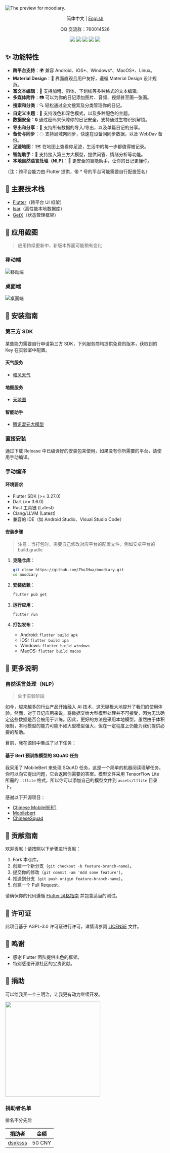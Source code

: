 <picture>
  <source media="(prefers-color-scheme: dark)" srcset="res/banner/dark_zh.svg">
  <source media="(prefers-color-scheme: light)" srcset="res/banner/light_zh.svg">
  <img alt="The preview for moodiary." src="res/banner/light_zh.svg">
</picture>

<p align="center">简体中文 | <a href="README.en.md">English</a></p>

<p align="center">QQ 交流群：760014526</p>

<div align="center">
  <img src="https://img.shields.io/badge/Flutter-3.27.0-blue?style=for-the-badge">
  <img src="https://img.shields.io/github/repo-size/ZhuJHua/moodiary?style=for-the-badge&color=ff7070">
  <img src="https://img.shields.io/github/stars/ZhuJHua/moodiary?style=for-the-badge&color=965f8a">
  <img src="https://img.shields.io/github/v/release/ZhuJHua/moodiary?style=for-the-badge&color=4f5e7f">
  <img src="https://img.shields.io/github/license/ZhuJHua/moodiary?style=for-the-badge&color=4ac6b7">
</div>

## ✨ 功能特性

- **跨平台支持**：🌍 兼容 Android、iOS\*、Windows\*、MacOS\*、Linux。
- **Material Design**：🎨 界面直观且用户友好，遵循 Material Design 设计规范。
- **富文本编辑**：📝 支持加粗、斜体、下划线等多种格式的文本编辑。
- **多媒体附件**：📷 可以为你的日记添加图片、音频、视频甚至画一张画。
- **搜索和分类**：🔍 轻松通过全文搜索及分类管理你的日记。
- **自定义主题**：🌈 支持浅色和深色模式，以及多种配色的主题。
- **数据安全**：🔒 通过密码来保障你的日记安全，支持通过生物识别解锁。
- **导出和分享**：🧾 支持所有数据的导入/导出，以及单篇日记的分享。
- **备份与同步**：☁ 支持局域网同步，快速在设备间同步数据，以及 WebDav 备份。
- **足迹地图**：🗺️ 在地图上查看你足迹，生活中的每一步都值得被记录。
- **智能助手**：💬 支持接入第三方大模型，提供问答、情绪分析等功能。
- **本地自然语言处理（NLP）**：🤖 更安全的智能助手，让你的日记更懂你。

（注：跨平台能力由 Flutter 提供，带 * 号的平台可能需要自行配置签名）

## 🔧 主要技术栈

- [Flutter](https://github.com/flutter/flutter)（跨平台 UI 框架）
- [Isar](https://github.com/isar/isar)（高性能本地数据库）
- [GetX](https://github.com/jonataslaw/getx)（状态管理框架）

## 📸 应用截图

> 应用持续更新中，新版本界面可能稍有变化

### 移动端

![移动端](res/screenshot/mobile.webp)

### 桌面端

![桌面端](res/screenshot/desktop.webp)

## 🚀 安装指南

### 第三方 SDK

某些能力需要自行申请第三方 SDK，下列服务商均提供免费的版本，获取到的 Key 在实验室中配置。

#### 天气服务

- [和风天气](https://dev.qweather.com/docs/api/)

#### 地图服务

- [天地图](http://lbs.tianditu.gov.cn/server/MapService.html)

#### 智能助手

- [腾讯混元大模型](https://cloud.tencent.com/document/product/1729/97731)

### 直接安装

通过下载 Release 中已编译好的安装包来使用，如果没有你所需要的平台，请使用手动编译。

### 手动编译

#### 环境要求

- Flutter SDK (>= 3.27.0)
- Dart (>= 3.6.0)
- Rust 工具链 (Latest)
- Clang/LLVM (Latest)
- 兼容的 IDE（如 Android Studio、Visual Studio Code）

#### 安装步骤

> 注意：当打包时，需要自己修改对应平台的配置文件，例如安卓平台的 build.gradle

1. **克隆仓库**：

   ```bash
   git clone https://github.com/ZhuJHua/moodiary.git
   cd moodiary
   ```

2. **安装依赖**：

   ```bash
   flutter pub get
   ```

3. **运行应用**：

   ```bash
   flutter run
   ```

4. **打包发布**：

    - Android: `flutter build apk`
   - iOS: `flutter build ipa`
    - Windows: `flutter build windows`
   - MacOS: `flutter build macos`

## 📝 更多说明

### 自然语言处理（NLP）

> 处于实验阶段

如今，越来越多的行业产品开始融入 AI 技术，这无疑极大地提升了我们的使用体验。然而，对于日记应用来说，将数据交给大型模型处理并不可接受，因为无法确定这些数据是否会被用于训练。因此，更好的方法是采用本地模型。虽然由于体积限制，本地模型的能力可能不如大型模型强大，但在一定程度上仍能为我们提供必要的帮助。

目前，我在源码中集成了以下任务：

#### 基于 Bert 预训练模型的 SQuAD 任务

我采用了 MobileBert 来处理 SQuAD 任务，这是一个简单的机器阅读理解任务。你可以向它提出问题，它会返回你需要的答案。模型文件采用 TensorFlow Lite 所需的 `.tflite` 格式，所以你可以添加自己的模型文件到 `assets/tflite` 目录下。

感谢以下开源项目：

- [Chinese MobileBERT](https://github.com/ymcui/Chinese-MobileBERT)
- [Mobilebert](https://github.com/google-research/google-research/tree/master/mobilebert)
- [ChineseSquad](https://github.com/junzeng-pluto/ChineseSquad)

## 🤝 贡献指南

欢迎贡献！请按照以下步骤进行贡献：

1. Fork 本仓库。
2. 创建一个新分支（`git checkout -b feature-branch-name`）。
3. 提交你的修改（`git commit -am 'Add some feature'`）。
4. 推送到分支（`git push origin feature-branch-name`）。
5. 创建一个 Pull Request。

请确保你的代码遵循 [Flutter 风格指南](https://flutter.dev/docs/development/tools/formatting) 并包含适当的测试。

## 📄 许可证

此项目基于 AGPL-3.0 许可证进行许可，详情请参阅 [LICENSE](LICENSE) 文件。

## 💖 鸣谢

- 感谢 Flutter 团队提供出色的框架。
- 特别感谢开源社区的宝贵贡献。

## 🥪 捐助

可以给我买一个三明治，让我更有动力继续开发。

<img src="res/sponsor/wechat.jpg" style="width:300px" />

### 捐助者名单

排名不分先后

| 捐助者                                   | 金额     |
|---------------------------------------|--------|
| [dsxksss](https://github.com/dsxksss) | 50 CNY |

